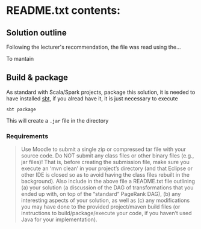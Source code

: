 # README.txt contents:

## Solution outline

Following the lecturer's recommendation, the file was read using the...

To mantain 

## Build & package

As standard with Scala/Spark projects, package this solution, it is needed to have installed [sbt](https://www.scala-sbt.org/), if you alread have it, it is just necessary to execute

```
sbt package
```

This will create a `.jar` file in the directory


### Requirements

 > Use Moodle to submit a single zip or compressed tar file with your source code. Do NOT submit any
 > class files or other binary files (e.g., jar files)! That is, before creating the submission file, make sure
 > you execute an ‘mvn clean’ in your project’s directory (and that Eclipse or other IDE is closed so as to
 > avoid having the class files rebuilt in the background). Also include in the above file a README.txt
 > file outlining (a) your solution (a discussion of the DAG of transformations that you ended up with,
 > on top of the “standard” PageRank DAG), (b) any interesting aspects of your solution, as well as (c)
 > any modifications you may have done to the provided project/maven build files (or instructions to
 > build/package/execute your code, if you haven’t used Java for your implementation). 
